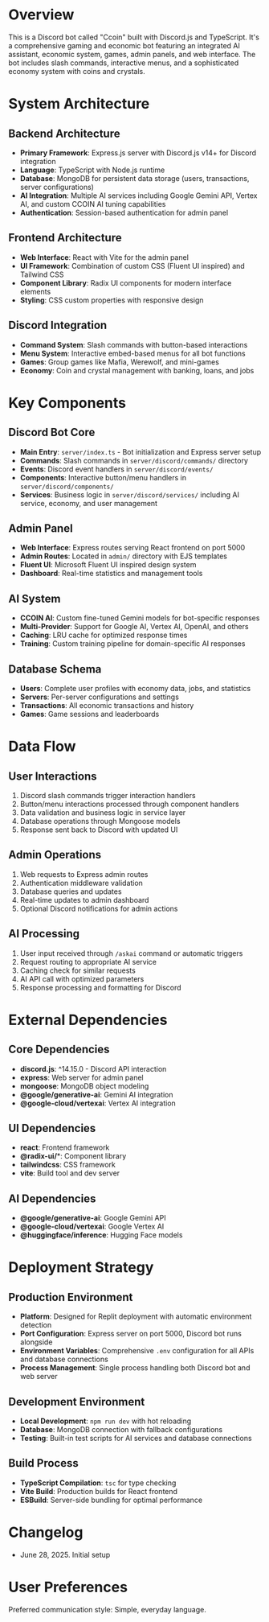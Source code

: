 # Overview

This is a Discord bot called "Ccoin" built with Discord.js and TypeScript. It's a comprehensive gaming and economic bot featuring an integrated AI assistant, economic system, games, admin panels, and web interface. The bot includes slash commands, interactive menus, and a sophisticated economy system with coins and crystals.

# System Architecture

## Backend Architecture
- **Primary Framework**: Express.js server with Discord.js v14+ for Discord integration
- **Language**: TypeScript with Node.js runtime
- **Database**: MongoDB for persistent data storage (users, transactions, server configurations)
- **AI Integration**: Multiple AI services including Google Gemini API, Vertex AI, and custom CCOIN AI tuning capabilities
- **Authentication**: Session-based authentication for admin panel

## Frontend Architecture
- **Web Interface**: React with Vite for the admin panel
- **UI Framework**: Combination of custom CSS (Fluent UI inspired) and Tailwind CSS
- **Component Library**: Radix UI components for modern interface elements
- **Styling**: CSS custom properties with responsive design

## Discord Integration
- **Command System**: Slash commands with button-based interactions
- **Menu System**: Interactive embed-based menus for all bot functions
- **Games**: Group games like Mafia, Werewolf, and mini-games
- **Economy**: Coin and crystal management with banking, loans, and jobs

# Key Components

## Discord Bot Core
- **Main Entry**: `server/index.ts` - Bot initialization and Express server setup
- **Commands**: Slash commands in `server/discord/commands/` directory
- **Events**: Discord event handlers in `server/discord/events/`
- **Components**: Interactive button/menu handlers in `server/discord/components/`
- **Services**: Business logic in `server/discord/services/` including AI service, economy, and user management

## Admin Panel
- **Web Interface**: Express routes serving React frontend on port 5000
- **Admin Routes**: Located in `admin/` directory with EJS templates
- **Fluent UI**: Microsoft Fluent UI inspired design system
- **Dashboard**: Real-time statistics and management tools

## AI System
- **CCOIN AI**: Custom fine-tuned Gemini models for bot-specific responses
- **Multi-Provider**: Support for Google AI, Vertex AI, OpenAI, and others
- **Caching**: LRU cache for optimized response times
- **Training**: Custom training pipeline for domain-specific AI responses

## Database Schema
- **Users**: Complete user profiles with economy data, jobs, and statistics
- **Servers**: Per-server configurations and settings
- **Transactions**: All economic transactions and history
- **Games**: Game sessions and leaderboards

# Data Flow

## User Interactions
1. Discord slash commands trigger interaction handlers
2. Button/menu interactions processed through component handlers
3. Data validation and business logic in service layer
4. Database operations through Mongoose models
5. Response sent back to Discord with updated UI

## Admin Operations
1. Web requests to Express admin routes
2. Authentication middleware validation
3. Database queries and updates
4. Real-time updates to admin dashboard
5. Optional Discord notifications for admin actions

## AI Processing
1. User input received through `/askai` command or automatic triggers
2. Request routing to appropriate AI service
3. Caching check for similar requests
4. AI API call with optimized parameters
5. Response processing and formatting for Discord

# External Dependencies

## Core Dependencies
- **discord.js**: ^14.15.0 - Discord API interaction
- **express**: Web server for admin panel
- **mongoose**: MongoDB object modeling
- **@google/generative-ai**: Gemini AI integration
- **@google-cloud/vertexai**: Vertex AI integration

## UI Dependencies
- **react**: Frontend framework
- **@radix-ui/***: Component library
- **tailwindcss**: CSS framework
- **vite**: Build tool and dev server

## AI Dependencies
- **@google/generative-ai**: Google Gemini API
- **@google-cloud/vertexai**: Google Vertex AI
- **@huggingface/inference**: Hugging Face models

# Deployment Strategy

## Production Environment
- **Platform**: Designed for Replit deployment with automatic environment detection
- **Port Configuration**: Express server on port 5000, Discord bot runs alongside
- **Environment Variables**: Comprehensive `.env` configuration for all APIs and database connections
- **Process Management**: Single process handling both Discord bot and web server

## Development Environment
- **Local Development**: `npm run dev` with hot reloading
- **Database**: MongoDB connection with fallback configurations
- **Testing**: Built-in test scripts for AI services and database connections

## Build Process
- **TypeScript Compilation**: `tsc` for type checking
- **Vite Build**: Production builds for React frontend
- **ESBuild**: Server-side bundling for optimal performance

# Changelog

- June 28, 2025. Initial setup

# User Preferences

Preferred communication style: Simple, everyday language.
